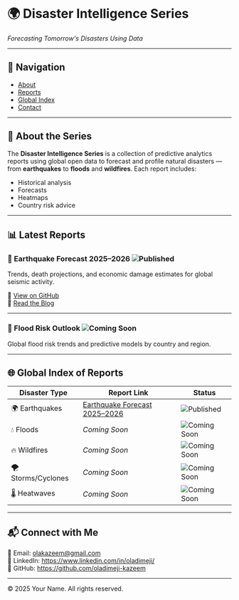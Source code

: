# 🌍 Disaster Intelligence Series
*Forecasting Tomorrow's Disasters Using Data*

---

## 📌 Navigation  
- [About](#about)  
- [Reports](#latest-reports)  
- [Global Index](#global-index-of-reports)  
- [Contact](#connect-with-me)

---

## 🧠 About the Series  
The **Disaster Intelligence Series** is a collection of predictive analytics reports using global open data to forecast and profile natural disasters — from **earthquakes** to **floods** and **wildfires**. Each report includes:

- Historical analysis  
- Forecasts  
- Heatmaps  
- Country risk advice  

---

## 📊 Latest Reports

### 📘 Earthquake Forecast 2025–2026 ![Published](https://img.shields.io/badge/status-published-brightgreen)
Trends, death projections, and economic damage estimates for global seismic activity.

🔗 [View on GitHub](https://github.com/oladimeji-kazeem/earthquake-forecast)  
📝 [Read the Blog](https://yourwebsite.com/earthquake-forecast-2025)

---

### 📘 Flood Risk Outlook ![Coming Soon](https://img.shields.io/badge/status-coming--soon-yellow)
Global flood risk trends and predictive models by country and region.

---

## 🌐 Global Index of Reports

| Disaster Type        | Report Link | Status        |
|----------------------|-------------|----------------|
| 🌍 Earthquakes        | [Earthquake Forecast 2025–2026](https://yourwebsite.com/earthquake-forecast-2025) | ![Published](https://img.shields.io/badge/status-published-brightgreen) |
| 💧 Floods            | *Coming Soon* | ![Coming Soon](https://img.shields.io/badge/status-coming--soon-yellow) |
| 🔥 Wildfires         | *Coming Soon* | ![Coming Soon](https://img.shields.io/badge/status-coming--soon-yellow) |
| 🌪️ Storms/Cyclones   | *Coming Soon* | ![Coming Soon](https://img.shields.io/badge/status-coming--soon-yellow) |
| 🌡️ Heatwaves         | *Coming Soon* | ![Coming Soon](https://img.shields.io/badge/status-coming--soon-yellow) |

---

## 📬 Connect with Me

📧 Email: [olakazeem@gmail.com](mailto:olakazeem@gmail.com)  
🔗 LinkedIn: https://www.linkedin.com/in/oladimeji/  
🐙 GitHub: https://github.com/oladimeji-kazeem

---

© 2025 Your Name. All rights reserved.
